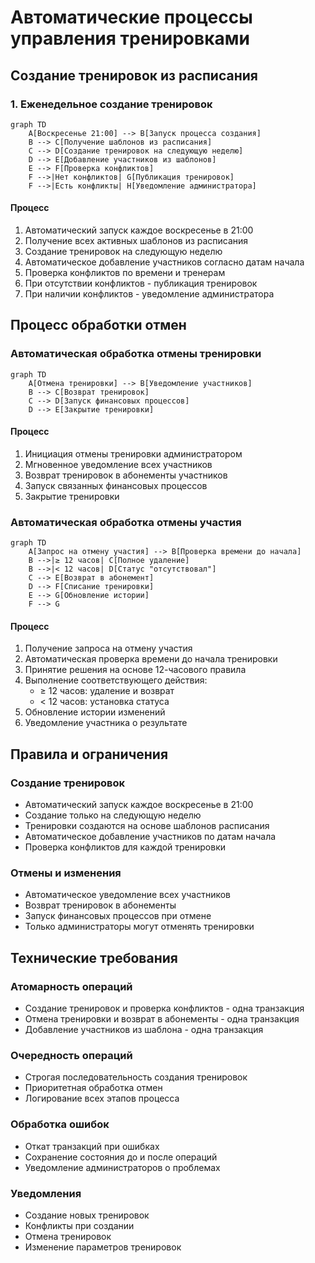 # Автоматические процессы управления тренировками

## Создание тренировок из расписания

### 1. Еженедельное создание тренировок
```mermaid
graph TD
    A[Воскресенье 21:00] --> B[Запуск процесса создания]
    B --> C[Получение шаблонов из расписания]
    C --> D[Создание тренировок на следующую неделю]
    D --> E[Добавление участников из шаблонов]
    E --> F[Проверка конфликтов]
    F -->|Нет конфликтов| G[Публикация тренировок]
    F -->|Есть конфликты| H[Уведомление администратора]
```

#### Процесс
1. Автоматический запуск каждое воскресенье в 21:00
2. Получение всех активных шаблонов из расписания
3. Создание тренировок на следующую неделю
4. Автоматическое добавление участников согласно датам начала
5. Проверка конфликтов по времени и тренерам
6. При отсутствии конфликтов - публикация тренировок
7. При наличии конфликтов - уведомление администратора

## Процесс обработки отмен

### Автоматическая обработка отмены тренировки
```mermaid
graph TD
    A[Отмена тренировки] --> B[Уведомление участников]
    B --> C[Возврат тренировок]
    C --> D[Запуск финансовых процессов]
    D --> E[Закрытие тренировки]
```

#### Процесс
1. Инициация отмены тренировки администратором
2. Мгновенное уведомление всех участников
3. Возврат тренировок в абонементы участников
4. Запуск связанных финансовых процессов
5. Закрытие тренировки

### Автоматическая обработка отмены участия
```mermaid
graph TD
    A[Запрос на отмену участия] --> B[Проверка времени до начала]
    B -->|≥ 12 часов| C[Полное удаление]
    B -->|< 12 часов| D[Статус "отсутствовал"]
    C --> E[Возврат в абонемент]
    D --> F[Списание тренировки]
    E --> G[Обновление истории]
    F --> G
```

#### Процесс
1. Получение запроса на отмену участия
2. Автоматическая проверка времени до начала тренировки
3. Принятие решения на основе 12-часового правила
4. Выполнение соответствующего действия:
   - ≥ 12 часов: удаление и возврат
   - < 12 часов: установка статуса
5. Обновление истории изменений
6. Уведомление участника о результате

## Правила и ограничения

### Создание тренировок
- Автоматический запуск каждое воскресенье в 21:00
- Создание только на следующую неделю
- Тренировки создаются на основе шаблонов расписания
- Автоматическое добавление участников по датам начала
- Проверка конфликтов для каждой тренировки

### Отмены и изменения
- Автоматическое уведомление всех участников
- Возврат тренировок в абонементы
- Запуск финансовых процессов при отмене
- Только администраторы могут отменять тренировки

## Технические требования

### Атомарность операций
- Создание тренировок и проверка конфликтов - одна транзакция
- Отмена тренировки и возврат в абонементы - одна транзакция
- Добавление участников из шаблона - одна транзакция

### Очередность операций
- Строгая последовательность создания тренировок
- Приоритетная обработка отмен
- Логирование всех этапов процесса

### Обработка ошибок
- Откат транзакций при ошибках
- Сохранение состояния до и после операций
- Уведомление администраторов о проблемах

### Уведомления
- Создание новых тренировок
- Конфликты при создании
- Отмена тренировок
- Изменение параметров тренировок 